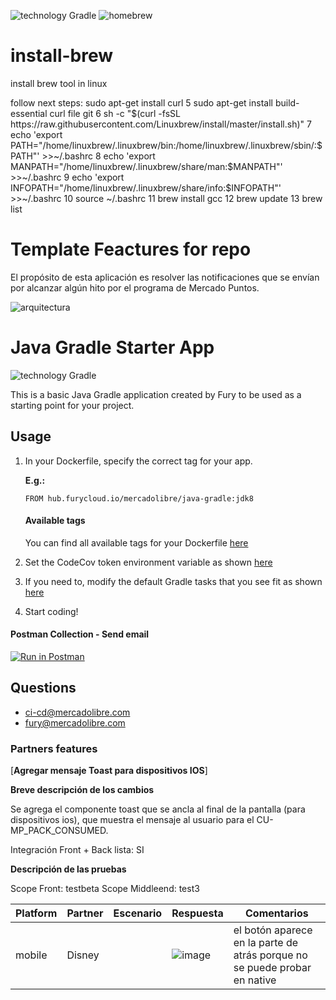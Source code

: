![technology Gradle](https://img.shields.io/badge/technology-Gradle-blue.svg)
![homebrew](https://img.shields.io/homebrew/v/cake)

# install-brew

    
install brew tool in linux

follow next steps:
sudo apt-get install curl
    5  sudo apt-get install build-essential curl file git
    6  sh -c "$(curl -fsSL https://raw.githubusercontent.com/Linuxbrew/install/master/install.sh)"
    7  echo 'export PATH="/home/linuxbrew/.linuxbrew/bin:/home/linuxbrew/.linuxbrew/sbin/:$PATH"' >>~/.bashrc
    8  echo 'export MANPATH="/home/linuxbrew/.linuxbrew/share/man:$MANPATH"' >>~/.bashrc
    9  echo 'export INFOPATH="/home/linuxbrew/.linuxbrew/share/info:$INFOPATH"' >>~/.bashrc
   10  source  ~/.bashrc
   11  brew install gcc
   12  brew update
   13  brew list
   
   
   
   # Template Feactures for repo

El propósito de esta aplicación es resolver las notificaciones que se envían por alcanzar algún hito por el programa de Mercado Puntos. 

![arquitectura](https://github.com/mercadolibre/fury_loyal-notifications/blob/master/app.png)


# Java Gradle Starter App

![technology Gradle](https://img.shields.io/badge/technology-Gradle-blue.svg)

This is a basic Java Gradle application created by Fury to be used as a starting point for your project.

## Usage

1. In your Dockerfile, specify the correct tag for your app.

   **E.g.:**

   `FROM hub.furycloud.io/mercadolibre/java-gradle:jdk8`

   #### Available tags

   You can find all available tags for your Dockerfile [here](https://github.com/mercadolibre/fury-docker_images/blob/master/java-gradle/README.md#available-tags)

2. Set the CodeCov token environment variable as shown [here](https://github.com/mercadolibre/fury-docker_images/blob/master/java-gradle/README.md#codecov)

3. If you need to, modify the default Gradle tasks that you see fit as shown [here](https://github.com/mercadolibre/fury-docker_images/blob/master/java-gradle/README.md##environment-variables)

4. Start coding!


#### Postman Collection - Send email
[![Run in Postman](https://run.pstmn.io/button.svg)](https://app.getpostman.com/run-collection/7365e9c559dec6402275)

## Questions

* [ci-cd@mercadolibre.com](ci-cd@mercadolibre.com)
* [fury@mercadolibre.com](fury@mercadolibre.com)


### Partners features

[**Agregar mensaje Toast para dispositivos IOS**]

**Breve descripción de los cambios** 

Se agrega el componente toast que se ancla al final de la pantalla (para dispositivos ios), que muestra el mensaje al usuario para el CU-MP_PACK_CONSUMED. 

Integración Front + Back lista: SI 

 
**Descripción de las pruebas**



Scope Front: testbeta
Scope Middleend: test3

| Platform |  Partner  |      Escenario     |      Respuesta      |  Comentarios  |
| --------- | -------- | ---------------- | ----------------- | -------------- |
|        mobile      |    Disney    | | ![image](https://user-images.githubusercontent.com/72230338/95878514-e8cdd580-0d3a-11eb-8300-c20a0d13d1ce.png)   |  el botón aparece en la parte de atrás porque no se puede probar en native  |



